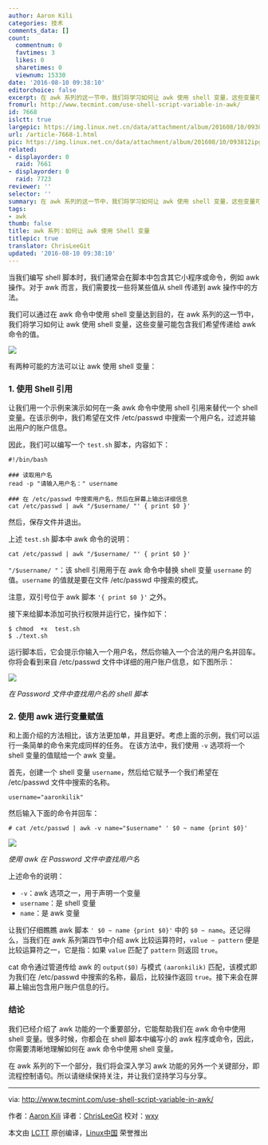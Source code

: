 ```yaml
---
author: Aaron Kili
categories: 技术
comments_data: []
count:
  commentnum: 0
  favtimes: 3
  likes: 0
  sharetimes: 0
  viewnum: 15330
date: '2016-08-10 09:38:10'
editorchoice: false
excerpt: 在 awk 系列的这一节中，我们将学习如何让 awk 使用 shell 变量，这些变量可能包含我们希望传递给 awk 命令的值。
fromurl: http://www.tecmint.com/use-shell-script-variable-in-awk/
id: 7668
islctt: true
largepic: https://img.linux.net.cn/data/attachment/album/201608/10/093812ipg1okog8pym1bkp.png
url: /article-7668-1.html
pic: https://img.linux.net.cn/data/attachment/album/201608/10/093812ipg1okog8pym1bkp.png.thumb.jpg
related:
- displayorder: 0
  raid: 7661
- displayorder: 0
  raid: 7723
reviewer: ''
selector: ''
summary: 在 awk 系列的这一节中，我们将学习如何让 awk 使用 shell 变量，这些变量可能包含我们希望传递给 awk 命令的值。
tags:
- awk
thumb: false
title: awk 系列：如何让 awk 使用 Shell 变量
titlepic: true
translator: ChrisLeeGit
updated: '2016-08-10 09:38:10'
---
```


当我们编写 shell 脚本时，我们通常会在脚本中包含其它小程序或命令，例如 awk 操作。对于 awk 而言，我们需要找一些将某些值从 shell 传递到 awk 操作中的方法。


我们可以通过在 awk 命令中使用 shell 变量达到目的，在 awk 系列的这一节中，我们将学习如何让 awk 使用 shell 变量，这些变量可能包含我们希望传递给 awk 命令的值。


![](/data/attachment/album/201608/10/093812ipg1okog8pym1bkp.png)


有两种可能的方法可以让 awk 使用 shell 变量：


### 1. 使用 Shell 引用


让我们用一个示例来演示如何在一条 awk 命令中使用 shell 引用来替代一个 shell 变量。在该示例中，我们希望在文件 /etc/passwd 中搜索一个用户名，过滤并输出用户的账户信息。


因此，我们可以编写一个 `test.sh` 脚本，内容如下：



```
#!/bin/bash

### 读取用户名
read -p "请输入用户名：" username

### 在 /etc/passwd 中搜索用户名，然后在屏幕上输出详细信息
cat /etc/passwd | awk "/$username/ "' { print $0 }'

```

然后，保存文件并退出。


上述 `test.sh` 脚本中 awk 命令的说明：



```
cat /etc/passwd | awk "/$username/ "' { print $0 }'

```

`"/$username/ "`：该 shell 引用用于在 awk 命令中替换 shell 变量 `username` 的值。`username` 的值就是要在文件 /etc/passwd 中搜索的模式。


注意，双引号位于 awk 脚本 `'{ print $0 }'` 之外。


接下来给脚本添加可执行权限并运行它，操作如下：



```
$ chmod  +x  test.sh
$ ./text.sh 

```

运行脚本后，它会提示你输入一个用户名，然后你输入一个合法的用户名并回车。你将会看到来自 /etc/passwd 文件中详细的用户账户信息，如下图所示：


![](/data/attachment/album/201608/10/093812nu3dkuhf4n1wiwjd.png)


*在 Password 文件中查找用户名的 shell 脚本*


### 2. 使用 awk 进行变量赋值


和上面介绍的方法相比，该方法更加单，并且更好。考虑上面的示例，我们可以运行一条简单的命令来完成同样的任务。 在该方法中，我们使用 `-v` 选项将一个 shell 变量的值赋给一个 awk 变量。


首先，创建一个 shell 变量 `username`，然后给它赋予一个我们希望在 /etc/passwd 文件中搜索的名称。



```
username="aaronkilik"

```

然后输入下面的命令并回车：



```
# cat /etc/passwd | awk -v name="$username" ' $0 ~ name {print $0}'

```

![](/data/attachment/album/201608/10/093812wrrusruua87k6csc.png)


*使用 awk 在 Password 文件中查找用户名*


上述命令的说明：


* `-v`：awk 选项之一，用于声明一个变量
* `username`：是 shell 变量
* `name`：是 awk 变量


让我们仔细瞧瞧 awk 脚本 `' $0 ~ name {print $0}'` 中的 `$0 ~ name`。还记得么，当我们在 awk 系列第四节中介绍 awk 比较运算符时，`value ~ pattern` 便是比较运算符之一，它是指：如果 `value` 匹配了 `pattern` 则返回 `true`。


cat 命令通过管道传给 awk 的 `output($0)` 与模式 `(aaronkilik)` 匹配，该模式即为我们在 /etc/passwd 中搜索的名称，最后，比较操作返回 `true`。接下来会在屏幕上输出包含用户账户信息的行。


### 结论


我们已经介绍了 awk 功能的一个重要部分，它能帮助我们在 awk 命令中使用 shell 变量。很多时候，你都会在 shell 脚本中编写小的 awk 程序或命令，因此，你需要清晰地理解如何在 awk 命令中使用 shell 变量。


在 awk 系列的下一个部分，我们将会深入学习 awk 功能的另外一个关键部分，即流程控制语句。所以请继续保持关注，并让我们坚持学习与分享。




---


via: <http://www.tecmint.com/use-shell-script-variable-in-awk/>


作者：[Aaron Kili](http://www.tecmint.com/author/aaronkili/) 译者：[ChrisLeeGit](https://github.com/chrisleegit) 校对：[wxy](https://github.com/wxy)


本文由 [LCTT](https://github.com/LCTT/TranslateProject) 原创编译，[Linux中国](https://linux.cn/) 荣誉推出